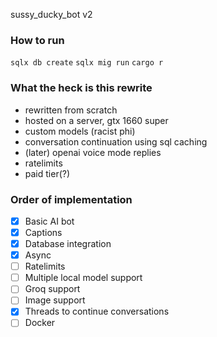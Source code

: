 sussy_ducky_bot v2

### How to run
`sqlx db create`
`sqlx mig run`
`cargo r`

### What the heck is this rewrite
- rewritten from scratch
- hosted on a server, gtx 1660 super
- custom models (racist phi)
- conversation continuation using sql caching
- (later) openai voice mode replies
- ratelimits
- paid tier(?)

### Order of implementation
- [x] Basic AI bot
- [x] Captions
- [x] Database integration
- [x] Async
- [ ] Ratelimits
- [ ] Multiple local model support
- [ ] Groq support
- [ ] Image support
- [x] Threads to continue conversations
- [ ] Docker
